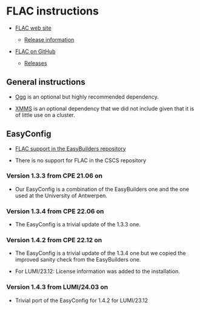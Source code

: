 # FLAC instructions

  * [FLAC web site](https://xiph.org/flac/)

      * [Release information](https://ftp.osuosl.org/pub/xiph/releases/flac/)

  * [FLAC on GitHub](https://github.com/xiph/flac)

      * [Releases](https://github.com/xiph/flac/releases)


## General instructions

  * [Ogg](https://www.xiph.org/ogg/) is an optional but highly recommended dependency.

  * [XMMS](http://www.xmms.org/) is an optional dependency that we did not include
    given that it is of little use on a cluster.

## EasyConfig

  * [FLAC support in the EasyBuilders repository](https://github.com/easybuilders/easybuild-easyconfigs/tree/develop/easybuild/easyconfigs/f/FLAC)

  * There is no support for FLAC in the CSCS repository


### Version 1.3.3 from CPE 21.06 on

  * Our EasyConfig is a combination of the EasyBuilders one and the one used
    at the University of Antwerpen.


### Version 1.3.4 from CPE 22.06 on

  * The EasyConfig is a trivial update of the 1.3.3 one.


### Version 1.4.2 from CPE 22.12 on

  * The EasyConfig is a trivial update of the 1.3.4 one but we copied the improved
    sanity check from the EasyBuilders one.

  * For LUMI/23.12: License information was added to the installation.
  

### Version 1.4.3 from LUMI/24.03 on

  * Trivial port of the EasyConfig for 1.4.2 for LUMI/23.12
